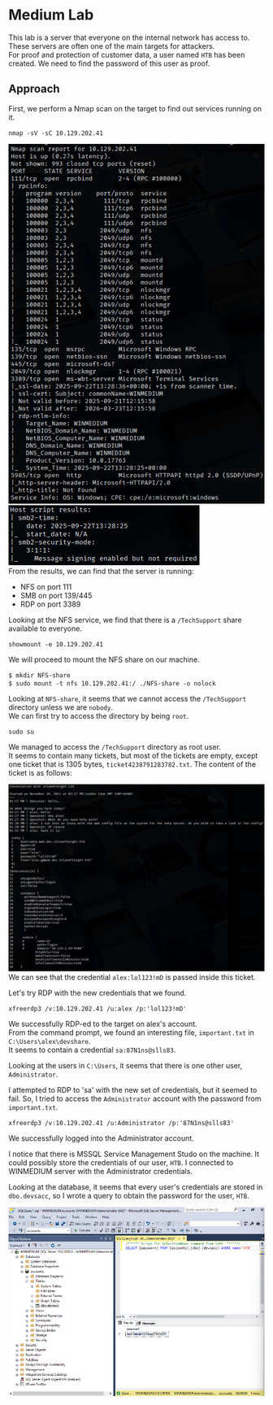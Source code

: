 # Medium Lab
This lab is a server that everyone on the internal network has access to. These servers are often one of the main targets for attackers. <br>
For proof and protection of customer data, a user named `HTB` has been created. We need to find the password of this user as proof.

## Approach
First, we perform a Nmap scan on the target to find out services running on it.
```
nmap -sV -sC 10.129.202.41
```
![Nmap Results p1](img/medium_nmap_1.png) <br>
![Nmap Results p2](img/medium_nmap_2.png) <br>
From the results, we can find that the server is running:
- NFS on port 111
- SMB on port 139/445
- RDP on port 3389

Looking at the NFS service, we find that there is a `/TechSupport` share available to everyone.
```
showmount -e 10.129.202.41
```

We will proceed to mount the NFS share on our machine.
```
$ mkdir NFS-share
$ sudo mount -t nfs 10.129.202.41:/ ./NFS-share -o nolock
```
Looking at `NFS-share`, it seems that we cannot access the `/TechSupport` directory unless we are `nobody`.<br>
We can first try to access the directory by being `root`.
```
sudo su
```
We managed to access the `/TechSupport` directory as root user. <br>
It seems to contain many tickets, but most of the tickets are empty, except one ticket that is 1305 bytes, `ticket4238791283782.txt`.
The content of the ticket is as follows:

![Ticket](img/ticket.png) <br>
We can see that the credential `alex:lol123!mD` is passed inside this ticket.

Let's try RDP with the new credentials that we found.
```
xfreerdp3 /v:10.129.202.41 /u:alex /p:'lol123!mD'
```
We successfully RDP-ed to the target on alex's account. <br>
From the command prompt, we found an interesting file, `important.txt` in `C:\Users\alex\devshare`.<br>
It seems to contain a credential `sa:87N1ns@slls83`.

Looking at the users in `C:\Users`, it seems that there is one other user, `Administrator`.

I attempted to RDP to 'sa' with the new set of credentials, but it seemed to fail. So, I tried to access the `Administrator` account with the password from `important.txt`.
```
xfreerdp3 /v:10.129.202.41 /u:Administrator /p:'87N1ns@slls83'
```
We successfully logged into the Administrator account.

I notice that there is MSSQL Service Management Studo on the machine. It could possibly store the credentials of our user, `HTB`. I connected to WINMEDIUM server with the Administrator credentials.

Looking at the database, it seems that every user's credentials are stored in `dbo.devsacc`, so I wrote a query to obtain the password for the user, `HTB`.

![MSSQL](img/medium_mssql.png)